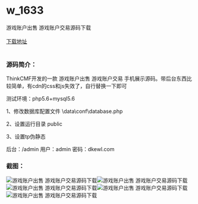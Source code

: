 # w_1633
游戏账户出售 游戏账户交易源码下载
<br/></br>
[下载地址](https://www.uuid2.com/1633.html "下载地址")
<br/></br>
<h3>源码简介：</h3>
<p>ThinkCMF开发的一款 游戏账户出售 游戏账户交易 手机展示源码。带后台东西比较简单，有cdn的css和js失效了，自行替换一下即可<p>
<p>测试环境：php5.6+mysql5.6<p>
<p>1、修改数据库配置文件 \data\conf\database.php<p>
<p>2、设置运行目录 public<p>
<p>3、设置tp伪静态<p>
<p>后台：/admin     用户：admin   密码：dkewl.com<p>
<h3>截图：</h3>
<img src="https://www.uuid2.com/wp-content/uploads/img/202109/831d152653.jpg" alt="游戏账户出售 游戏账户交易源码下载"><img src="https://www.uuid2.com/wp-content/uploads/img/202109/831d152533.jpg" alt="游戏账户出售 游戏账户交易源码下载"><img src="https://www.uuid2.com/wp-content/uploads/img/202109/4dab407525.jpg" alt="游戏账户出售 游戏账户交易源码下载"><img src="https://www.uuid2.com/wp-content/uploads/img/202109/ef973db577.jpg" alt="游戏账户出售 游戏账户交易源码下载"><img src="https://www.uuid2.com/wp-content/uploads/img/202109/ef973db254.png" alt="游戏账户出售 游戏账户交易源码下载">
